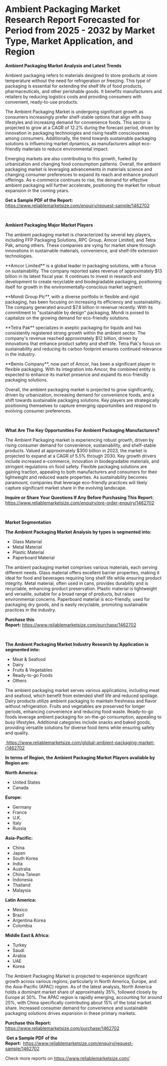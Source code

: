 <p><h1>Ambient Packaging Market Research Report Forecasted for Period from 2025 -  2032 by Market Type, Market Application, and Region</h1></p><p><strong>Ambient Packaging Market Analysis and Latest Trends</strong></p>
<p><p>Ambient packaging refers to materials designed to store products at room temperature without the need for refrigeration or freezing. This type of packaging is essential for extending the shelf life of food products, pharmaceuticals, and other perishable goods. It benefits manufacturers and retailers by reducing logistics costs and providing consumers with convenient, ready-to-use products.</p><p>The Ambient Packaging Market is undergoing significant growth as consumers increasingly prefer shelf-stable options that align with busy lifestyles and increasing demand for convenience foods. This sector is projected to grow at a CAGR of 12.2% during the forecast period, driven by innovation in packaging technologies and rising health consciousness among consumers. Additionally, the trend towards sustainable packaging solutions is influencing market dynamics, as manufacturers adopt eco-friendly materials to reduce environmental impact.</p><p>Emerging markets are also contributing to this growth, fueled by urbanization and changing food consumption patterns. Overall, the ambient packaging market is leveraging advancements in materials science and changing consumer preferences to expand its reach and enhance product offerings. As e-commerce continues to rise, the demand for effective ambient packaging will further accelerate, positioning the market for robust expansion in the coming years.</p></p>
<p><strong>Get a Sample PDF of the Report:&nbsp;</strong> <a href="https://www.reliablemarketsize.com/enquiry/request-sample/1462702?utm_campaign=3205&utm_medium=2&utm_source=Github&utm_content=ia&utm_term=08032025&utm_id=ambient-packaging">https://www.reliablemarketsize.com/enquiry/request-sample/1462702</a></p>
<p>&nbsp;</p>
<p><strong>Ambient Packaging Major Market Players</strong></p>
<p><p>The ambient packaging market is characterized by several key players, including FFP Packaging Solutions, RPC Group, Amcor Limited, and Tetra Pak, among others. These companies are vying for market share through innovations in sustainable materials, convenience, and shelf-life extension technologies.</p><p>**Amcor Limited** is a global leader in packaging solutions, with a focus on sustainability. The company reported sales revenue of approximately $13 billion in its latest fiscal year. It continues to invest in research and development to create recyclable and biodegradable packaging, positioning itself for growth in the environmentally-conscious market segment.</p><p>**Mondi Group Plc**, with a diverse portfolio in flexible and rigid packaging, has been focusing on increasing its efficiency and sustainability. The company generated around $7.8 billion in revenue recently. With its commitment to "sustainable by design" packaging, Mondi is poised to capitalize on the growing demand for eco-friendly solutions.</p><p>**Tetra Pak** specializes in aseptic packaging for liquids and has consistently registered strong growth within the ambient sector. The company's revenue reached approximately $12 billion, driven by innovations that enhance product safety and shelf life. Tetra Pak's focus on sustainability and reducing its carbon footprint ensures continued relevance in the industry.</p><p>**Bemis Company**, now part of Amcor, has been a significant player in flexible packaging. With its integration into Amcor, the combined entity is expected to enhance its market presence and expand its eco-friendly packaging solutions.</p><p>Overall, the ambient packaging market is projected to grow significantly, driven by urbanization, increasing demand for convenience foods, and a shift towards sustainable packaging solutions. Key players are strategically positioning themselves to capture emerging opportunities and respond to evolving consumer preferences.</p></p>
<p>&nbsp;</p>
<p><strong>What Are The Key Opportunities For Ambient Packaging Manufacturers?</strong></p>
<p><p>The Ambient Packaging market is experiencing robust growth, driven by rising consumer demand for convenience, sustainability, and shelf-stable products. Valued at approximately $300 billion in 2023, the market is projected to expand at a CAGR of 5.5% through 2030. Key growth drivers include increased e-commerce, innovation in biodegradable materials, and stringent regulations on food safety. Flexible packaging solutions are gaining traction, appealing to both manufacturers and consumers for their lightweight and reduced waste properties. As sustainability becomes paramount, companies that leverage eco-friendly practices will likely capture significant market share in the evolving landscape.</p></p>
<p><strong>Inquire or Share Your Questions If Any Before Purchasing This Report:</strong> <a href="https://www.reliablemarketsize.com/enquiry/pre-order-enquiry/1462702?utm_campaign=3205&utm_medium=2&utm_source=Github&utm_content=ia&utm_term=08032025&utm_id=ambient-packaging">https://www.reliablemarketsize.com/enquiry/pre-order-enquiry/1462702</a></p>
<p>&nbsp;</p>
<p><strong>Market Segmentation</strong></p>
<p><strong>The Ambient Packaging Market Analysis by types is segmented into:</strong></p>
<p><ul><li>Glass Material</li><li>Metal Material</li><li>Plastic Material</li><li>Paperboard Material</li></ul></p>
<p><p>The ambient packaging market comprises various materials, each serving different needs. Glass material offers excellent barrier properties, making it ideal for food and beverages requiring long shelf life while ensuring product integrity. Metal material, often used in cans, provides durability and is recyclable, enhancing product preservation. Plastic material is lightweight and versatile, suitable for a broad range of products, but raises environmental concerns. Paperboard material is eco-friendly, used for packaging dry goods, and is easily recyclable, promoting sustainable practices in the industry.</p></p>
<p><strong>Purchase this Report:&nbsp;</strong><a href="https://www.reliablemarketsize.com/purchase/1462702?utm_campaign=3205&utm_medium=2&utm_source=Github&utm_content=ia&utm_term=08032025&utm_id=ambient-packaging">https://www.reliablemarketsize.com/purchase/1462702</a></p>
<p>&nbsp;</p>
<p><strong>The Ambient Packaging Market Industry Research by Application is segmented into:</strong></p>
<p><ul><li>Meat & Seafood</li><li>Dairy</li><li>Fruits & Vegetables</li><li>Ready-to-go Foods</li><li>Others</li></ul></p>
<p><p>The ambient packaging market serves various applications, including meat and seafood, which benefit from extended shelf life and reduced spoilage. Dairy products utilize ambient packaging to maintain freshness and flavor without refrigeration. Fruits and vegetables are preserved for longer periods, enhancing convenience and reducing food waste. Ready-to-go foods leverage ambient packaging for on-the-go consumption, appealing to busy lifestyles. Additional categories include snacks and baked goods, providing versatile solutions for diverse food items while ensuring safety and quality.</p></p>
<p><a href="https://www.reliablemarketsize.com/global-ambient-packaging-market-r1462702?utm_campaign=3205&utm_medium=2&utm_source=Github&utm_content=ia&utm_term=08032025&utm_id=ambient-packaging">&nbsp;https://www.reliablemarketsize.com/global-ambient-packaging-market-r1462702</a></p>
<p><strong>In terms of Region, the Ambient Packaging Market Players available by Region are:</strong></p>
<p>
    <p> <strong> North America: </strong>
        <ul>
            <li>United States</li>
            <li>Canada</li>
        </ul>
        </p> 
    <p> <strong> Europe: </strong>
        <ul>
            <li>Germany</li>
            <li>France</li>
            <li>U.K.</li>
            <li>Italy</li>
            <li>Russia</li>
        </ul>
        </p> 
    <p> <strong> Asia-Pacific: </strong>
        <ul>
            <li>China</li>
            <li>Japan</li>
            <li>South Korea</li>
            <li>India</li>
            <li>Australia</li>
            <li>China Taiwan</li>
            <li>Indonesia</li>
            <li>Thailand</li>
            <li>Malaysia</li>
        </ul>
        </p> 
    <p> <strong> Latin America: </strong>
        <ul>
            <li>Mexico</li>
            <li>Brazil</li>
            <li>Argentina Korea</li>
            <li>Colombia</li>
        </ul>
        </p> 
    <p> <strong> Middle East & Africa: </strong>
        <ul>
            <li>Turkey</li>
            <li>Saudi</li>
            <li>Arabia</li>
            <li>UAE</li>
            <li>Korea</li>
        </ul>
    </p>
    </p>
<p><p>The Ambient Packaging Market is projected to experience significant growth across various regions, particularly in North America, Europe, and the Asia-Pacific (APAC) region. As of the latest analysis, North America holds a dominant market share of approximately 35%, followed closely by Europe at 30%. The APAC region is rapidly emerging, accounting for around 25%, with China specifically contributing about 15% of the total market share. Increased consumer demand for convenience and sustainable packaging solutions drives expansion in these primary markets.</p></p>
<p><strong>Purchase this Report: </strong><a href="https://www.reliablemarketsize.com/purchase/1462702?utm_campaign=3205&utm_medium=2&utm_source=Github&utm_content=ia&utm_term=08032025&utm_id=ambient-packaging">https://www.reliablemarketsize.com/purchase/1462702</a></p>
<p>&nbsp;<strong>Get a Sample PDF of the Report:&nbsp;&nbsp;</strong><a href="https://www.reliablemarketsize.com/enquiry/request-sample/1462702?utm_campaign=3205&utm_medium=2&utm_source=Github&utm_content=ia&utm_term=08032025&utm_id=ambient-packaging">https://www.reliablemarketsize.com/enquiry/request-sample/1462702</a></p>
<p><strong></strong></p>
<p>Check more reports on <a href="https://www.reliablemarketsize.com/?utm_campaign=3205&utm_medium=2&utm_source=Github&utm_content=ia&utm_term=08032025&utm_id=ambient-packaging">https://www.reliablemarketsize.com/</a></p>